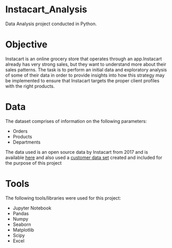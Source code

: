 # Instacart_Analysis
Data Analysis project conducted in Python.

# Objective
Instacart is an online grocery store that operates through an app.Instacart already has very strong sales, but they want to understand more about their sales patterns. The task is to perform an initial data and exploratory analysis of some of their data in order to provide insights into how this strategy may be implemented to ensure that Instacart targets the proper client profiles with the right products.

# Data
The dataset comprises of information on the following parameters:
* Orders
* Products
* Departments

The data used is an open source data by Instacart from 2017 and is available [here](https://www.instacart.com/datasets/grocery-shopping-2017) and also used a [customer data set](https://s3.amazonaws.com/coach-courses-us/public/courses/data-immersion/A4/A4_Data_Assets/customers.zip) created and included for the purpose of this project 

# Tools
The following tools/libraries were used for this project:
* Jupyter Notebook
* Pandas
* Numpy
* Seaborn
* Matplotlib
* Scipy
* Excel
